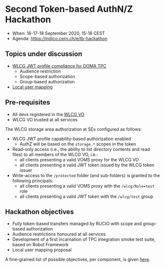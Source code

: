 # Second Token-based AuthN/Z Hackathon

- When: 16-17-18 September 2020, 15-18 CEST
- Agenda: https://indico.cern.ch/e/tb-hackathon

## Topics under discussion

- [WLCG JWT profile compliance for DOMA TPC](./wlcg-jwt-profile.md)
  - Audience restriction
  - Scope-based authorization
  - Group-based authorization
- [Local user mapping](./local-user-mapping.md)

## Pre-requisites

- All devs registered in the [WLCG VO][wlcg-vo]
- WLCG VO trusted at all services

The WLCG storage area authorization at SEs configured as follows:

- WLCG JWT profile capability-based authorization enabled
  - AuthZ will be based on the `storage.*` scopes in the token
- Read-only access (i.e., the ability to list directory contents and
  read files) to all members of the WLCG VO, i.e.:
  - all clients presenting a valid VOMS proxy for the WLCG VO
  - all clients presenting a valid JWT token issued by the WLCG token issuer
- Write-access to the `/protected` folder (and sub-folders) is granted to the following principals:
  - all clients presenting a valid VOMS proxy with the `/wlcg/Role=test` role
  - all clients presenting a valid JWT token with the `/wlcg/test` group

## Hackathon objectives

- Fully token-based transfers managed by RUCIO with scope and group-based
  authorization
- Audience restrictions honoured at all services
- Development of a first incarnation of TPC integration smoke test suite, based
  on Robot Framework
- Local user mapping proposal

A fine-grained list of possible objectives, per component, is given
[here](./objectives.md).

[wlcg-vo]: http://https://wlcg.cloud.cnaf.infn.it
